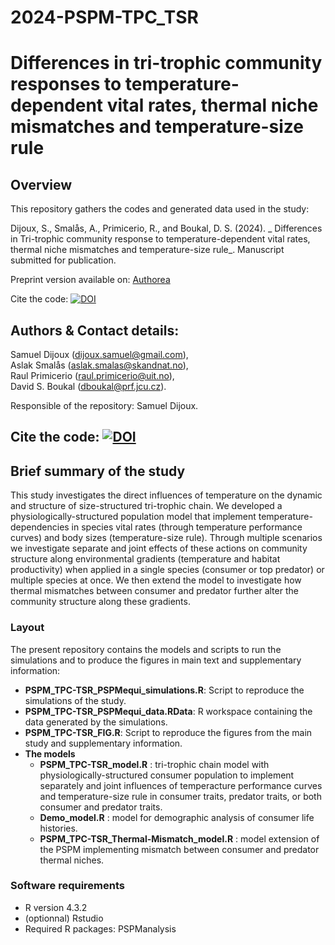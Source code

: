 # 2024-PSPM-TPC_TSR

# Differences in tri-trophic community responses to temperature-dependent vital rates, thermal niche mismatches and temperature-size rule

## Overview

This repository gathers the codes and generated data used in the study: 

Dijoux, S., Smalås, A., Primicerio, R., and Boukal, D. S. (2024). _ Differences in Tri-trophic community response to temperature-dependent vital rates, thermal niche mismatches and temperature-size rule_.
Manuscript submitted for publication.

Preprint version available on: [Authorea](https://www.authorea.com/users/381268/articles/1212671-tri-trophic-community-responses-to-temperature-dependent-vital-rates-thermal-niche-mismatches-and-temperature-size-rule)

Cite the code: [![DOI](https://zenodo.org/badge/DOI/10.5281/zenodo.13382965.svg)](https://doi.org/10.5281/zenodo.13382965)

## Authors & Contact details:  
Samuel Dijoux (dijoux.samuel@gmail.com),  
Aslak Smalås (aslak.smalas@skandnat.no),  
Raul Primicerio (raul.primicerio@uit.no),  
David S. Boukal (dboukal@prf.jcu.cz).

Responsible of the repository: Samuel Dijoux.

## Cite the code: [![DOI](https://zenodo.org/badge/788494888.svg)](https://zenodo.org/doi/10.5281/zenodo.10993083)

## Brief summary of the study

This study investigates the direct influences of temperature
on the dynamic and structure of size-structured tri-trophic chain. We developed a physiologically-structured population model that implement temperature-dependencies in species vital rates (through temperature performance curves) and body sizes (temperature-size rule). Through multiple scenarios we investigate separate and joint effects of these actions on community structure along environmental gradients (temperature and habitat productivity) when applied in a single species (consumer or top predator) or multiple species at once. We then extend the model to investigate how thermal mismatches between consumer and predator further alter the community structure along these gradients.

### Layout
The present repository contains the models and scripts to run the simulations and to produce the figures in main text and supplementary information:

* **PSPM_TPC-TSR_PSPMequi_simulations.R**: Script to reproduce the simulations of the study.
* **PSPM_TPC-TSR_PSPMequi_data.RData**: R workspace containing the data generated by the simulations.
* **PSPM_TPC-TSR_FIG.R**: Script to reproduce the figures from the main study and supplementary information.
* **The models**
	* **PSPM_TPC-TSR_model.R** : tri-trophic chain model with physiologically-structured consumer population to implement separately and joint influences of temperacture performance curves and temperature-size rule in consumer traits, predator traits, or both consumer and predator traits.
	* **Demo_model.R** : model for demographic analysis of consumer life histories.
	* **PSPM_TPC-TSR_Thermal-Mismatch_model.R** : model extension of the PSPM implementing mismatch between consumer and predator thermal niches.

### Software requirements
* R version 4.3.2
* (optionnal) Rstudio
* Required R packages: PSPManalysis

